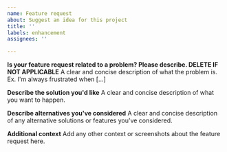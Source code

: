 ```yaml
---
name: Feature request
about: Suggest an idea for this project
title: ''
labels: enhancement
assignees: ''

---
```


**Is your feature request related to a problem? Please describe. DELETE IF NOT APPLICABLE**
A clear and concise description of what the problem is. Ex. I'm always frustrated when [...]

**Describe the solution you'd like**
A clear and concise description of what you want to happen.

**Describe alternatives you've considered**
A clear and concise description of any alternative solutions or features you've considered.

**Additional context**
Add any other context or screenshots about the feature request here.

